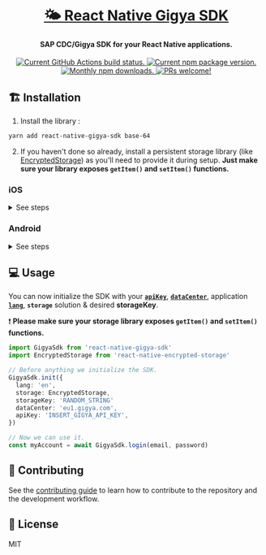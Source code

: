 <h1 align="center">
  <a href="https://github.com/colorfy-software/react-native-gigya-sdk" target="_blank" rel="noopener noreferrer">
    🌤 React Native Gigya SDK
  </a>
</h1>

<h4 align="center">
  <strong>SAP CDC/Gigya SDK for your React Native applications.</strong>
</h4>

<p align="center">
  <a href="https://github.com/colorfy-software/react-native-gigya-sdk/actions">
    <img src="https://github.com/colorfy-software/react-native-gigya-sdk/workflows/Test%20Suite/badge.svg?branch=main" alt="Current GitHub Actions build status." />
  </a>
  <a href="https://www.npmjs.org/package/react-native-gigya-sdk">
    <img src="https://badge.fury.io/js/react-native-gigya-sdk.svg" alt="Current npm package version." />
  </a>
  <a href="https://www.npmjs.org/package/react-native-gigya-sdk">
    <img src="https://img.shields.io/npm/dm/react-native-gigya-sdk.svg?maxAge=2592000" alt="Monthly npm downloads." />
  </a>
  <a href="https://colorfy-software.gitbook.io/react-native-gigya-sdk/contributing">
    <img src="https://img.shields.io/badge/PRs-welcome-brightgreen.svg" alt="PRs welcome!" />
  </a>
</p>

## 🏗️ Installation

1. Install the library :

```sh
yarn add react-native-gigya-sdk base-64
```

2. If you haven't done so already, install a persistent storage library (like [EncryptedStorage](https://github.com/emeraldsanto/react-native-encrypted-storage)) as you'll need to provide it during setup. **Just make sure your library exposes `getItem()` and `setItem()` functions.**

### iOS

<details>
<summary>See steps</summary>
<br>
  
1. Add the following line to your `ios/Podfile`:

```sh
pod 'Gigya'
```

2. From `/ios`, run:

```sh
pod install
```

3. If you don't already have a Swift file in your project, via Xcode, create a `.swift` file (ie: `Bridge.swift`) in your Xcode workspace and accept to `Create Bridging Header`:

```swift
//
//  Bridge.swift
//  GigyaSdkExample
//

import Foundation

```

1. If you're planing on providing social login, search for the "Facebook", "Google", etc section and follow [the full documentation](https://help.sap.com/docs/SAP_CUSTOMER_DATA_CLOUD/8b8d6fffe113457094a17701f63e3d6a/415424b570b21014bbc5a10ce4041860.html?locale=en-US) to install and set up its SDK. You can then open Xcode and add its `Wrapper.swift` file to your target (inside **Compile Sources** from the **Build Phases** tab) to handle the communication with the Gigya SDK. The file is available inside the `GigyaProviders.zip` asset that comes with each [`gigya-swift-sdk` release](https://github.com/SAP/gigya-swift-sdk/releases).
</details>

### Android

<details>
<summary>See steps</summary>
<br>

1. Add the desired Gigya SDK version to your `android/build.gradle`:

```graddle
buildscript {
    ext {
      gigyaCoreSdkVersion = "core-v5.1.5"
    }
}
```

2. If you're planing on providing social login, search for the "Facebook", "Google", etc section and follow [the full documentation](https://help.sap.com/docs/SAP_CUSTOMER_DATA_CLOUD/8b8d6fffe113457094a17701f63e3d6a/4142e7a870b21014bbc5a10ce4041860.html?locale=en-US) to install and set up the social provider SDK.
</details>

## 💻 Usage

You can now initialize the SDK with your [**`apiKey`**](https://help.sap.com/docs/SAP_CUSTOMER_DATA_CLOUD/8b8d6fffe113457094a17701f63e3d6a/4143211270b21014bbc5a10ce4041860.html?locale=en-US#api-key-and-site-setup),
[**`dataCenter`**](https://help.sap.com/viewer/8b8d6fffe113457094a17701f63e3d6a/LATEST/en-US/41573b6370b21014bbc5a10ce4041860.html), application
[**`lang`**](https://help.sap.com/docs/SAP_CUSTOMER_DATA_CLOUD/8b8d6fffe113457094a17701f63e3d6a/4141d83470b21014bbc5a10ce4041860.html?locale=en-US#language-support),
**`storage`** solution & desired **storageKey**.

❗ **Please make sure your storage library exposes `getItem()` and `setItem()` functions.**



```ts
import GigyaSdk from 'react-native-gigya-sdk'
import EncryptedStorage from 'react-native-encrypted-storage'

// Before anything we initialize the SDK.
GigyaSdk.init({
  lang: 'en',
  storage: EncryptedStorage,
  storageKey: 'RANDOM_STRING'
  dataCenter: 'eu1.gigya.com',
  apiKey: 'INSERT_GIGYA_API_KEY',
})

// Now we can use it.
const myAccount = await GigyaSdk.login(email, password)
```

## 🤝 Contributing

See the [contributing guide](CONTRIBUTING.md) to learn how to contribute to the repository and the development workflow.

## 📰 License

MIT
